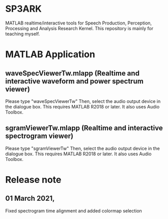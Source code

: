 # SP3ARK
 MATLAB realtime/interactive tools for Speech Production, Perception, Processing and Analysis Research Kernel. This repository is mainly for teaching myself.

# MATLAB Application

## waveSpecViewerTw.mlapp (Realtime and interactive waveform and power spectrum viewer)
Please type "waveSpecViewerTw" Then, select the audio output device in the dialogue box. This requires MATLAB R2018 or later. It also uses Audio Toolbox.

## sgramViewerTw.mlapp (Realtime and interactive spectrogram viewer)
Please type "sgramViewerTw" Then, select the audio output device in the dialogue box. This requires MATLAB R2018 or later. It also uses Audio Toolbox.

# Release note
## 01 March 2021, 
Fixed spectrogram time alignment and added colormap selection
